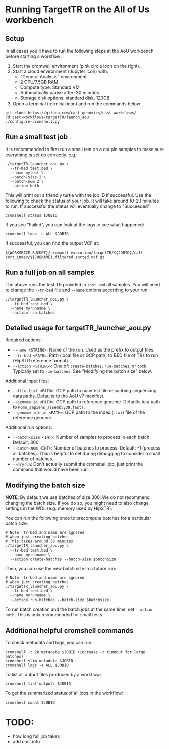 # Running TargetTR on the All of Us workbench

## Setup

In all cases you'll have to run the following steps in the AoU workbench before starting a workflow:

1. Start the cromwell environment (pink circle icon on the right).
2. Start a cloud environment (Jupyter icon) with:
    * "General Analysis" environment
    * 2 CPU/7.5GB RAM
    * Compute type: Standard VM
    * Automatically pause after: 30 minutes
    * Storage disk options: standard disk, 120GB
3. Open a terminal (terminal icon) and run the commands below:

```
git clone https://github.com/cast-genomics/cast-workflows/
cd cast-workflows/targetTR/launch_aou
./configure-cromshell.py
```

## Run a small test job

It is recommended to first run a small test on a couple samples to make sure everything is set up correctly. e.g.:

```
./targetTR_launcher_aou.py \
  --tr-bed test.bed \
  --name mytest \
  --batch-size 2 \
  --batch-num 2 \
  --action both
```

This will print out a friendly turtle with the job ID if successful. Use the following to check the status of your job. It will take around 10-20 minutes to run. If successful the status will eventually change to "Succeeded".

```
cromshell status $JOBID
```

If you see "Failed", you can look at the logs to see what happened:

```
cromshell logs -s ALL $JOBID
```

If successful, you can find the output VCF at:
```
${WORKSPACE_BUCKET}/cromwell-execution/targetTR/${JOBID}/call-sort_index/${JOBNAME}.filtered.sorted.vcf.gz
```

## Run a full job on all samples

The above runs the test TR provided in `test.bed` all samples. You will need to change the `--tr-bed` file and `--name` options according to your run.

```
./targetTR_launcher_aou.py \
  --tr-bed test.bed \
  --name myrunname \
  --action run-batches 
```

## Detailed usage for targetTR_launcher_aou.py

Required options:
* `--name <STRING>`: Name of the run. Used as the prefix to output files.
* `--tr-bed <PATH>`: Path (local file or GCP path) to BED file of TRs to run (HipSTR reference format). 
* `--action <STRING>`: One of: `create-batches`, `run-batches`, or `both`. Typically set to `run-batches`. See "Modifying the batch size" below.

Additional input files:
* `--file-list <PATH>`: GCP path to manifest file describing sequencing data paths. Defaults to the AoU v7 manifest.
* `--genome-id <PATH>`: GCP path to reference genome. Defaults to a path to `Homo_sapiens_assembly38.fasta`.
* `--genome-idx-id <PATH>`: GCP path to the index (`.fai`) file of the reference genome.

Additional run options:
* `--batch-size <INT>`: Number of samples to process in each batch. Default: 300.
* `--batch-num <INT>`: Number of batches to process. Default: -1 (process all batches). This is helpful to set during debugging to consider a small number of batches.
* `--dryrun`: Don't actually submit the cromshell job, just print the command that would have been run.

## Modifying the batch size

**NOTE**: By default we use batches of size 300. We do not recommend changing the batch size. If you do so, you might need to also change settings in the WDL (e.g. memory used by HipSTR).

You can run the following once to precompute batches for a particular batch size:
```
# Note: tr-bed and name are ignored
# when just creating batches
# This takes around 30 minutes
./targetTR_launcher_aou.py \
  --tr-bed test.bed \
  --name myrunname \
  --action create-batches --batch-size $batchsize
```

Then, you can use the new batch size in a future run:
```
# Note: tr-bed and name are ignored
# when just creating batches
./targetTR_launcher_aou.py \
  --tr-bed test.bed \
  --name myrunname \
  --action run-batches --batch-size $batchsize
```

To run batch creation and the batch jobs at the same time, set `--action both`. This is only recommended for small tests.

## Additional helpful cromshell commands

To check metadata and logs, you can run:
```
cromshell -t 20 metadata $JOBID (increase -t timeout for large batches)
cromshell slim-metadata $JOBID
cromshell logs -s ALL $JOBID
```

To list all output files produced by a workflow:
```
cromshell list-outputs $JOBID
```

To get the summarized status of all jobs in the workflow:
```
cromshell count $JOBID
```

# TODO:
* how long full job takes
* add cost info
